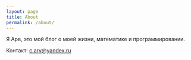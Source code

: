```yaml
---
layout: page
title: About
permalink: /about/
---
```


Я Арв, это мой блог о моей жизни, математике и программировании.

Контакт: c.arv@yandex.ru
